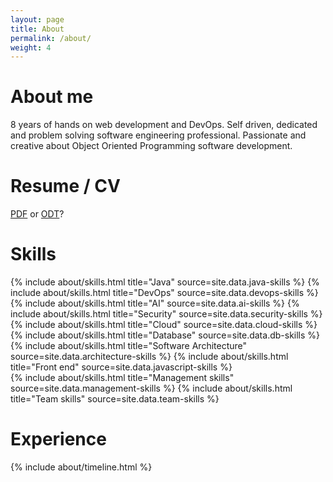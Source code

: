 ```yaml
---
layout: page
title: About
permalink: /about/
weight: 4
---
```


# **About me**
8 years of hands on web development and DevOps. Self driven, dedicated and problem solving software engineering professional.
Passionate and creative about Object Oriented Programming software development.<br>

# **Resume / CV**
<a href="{{ site.author.resume }}.pdf">PDF</a> or <a href="{{ site.author.resume }}.odt">ODT</a>?

# **Skills**
<div class="row">
{% include about/skills.html title="Java" source=site.data.java-skills %}
{% include about/skills.html title="DevOps" source=site.data.devops-skills %}
</div>
<div class="row">
{% include about/skills.html title="AI" source=site.data.ai-skills %}
{% include about/skills.html title="Security" source=site.data.security-skills %}
</div>
<div class="row">
{% include about/skills.html title="Cloud" source=site.data.cloud-skills %}
{% include about/skills.html title="Database" source=site.data.db-skills %}
</div>
<div class="row">
{% include about/skills.html title="Software Architecture" source=site.data.architecture-skills %}
{% include about/skills.html title="Front end" source=site.data.javascript-skills %}
</div>
<div class="row">
{% include about/skills.html title="Management skills" source=site.data.management-skills %}
{% include about/skills.html title="Team skills" source=site.data.team-skills %}
</div>

# **Experience**
<div class="row">
{% include about/timeline.html %}
</div>
